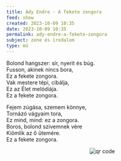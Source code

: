 ```yaml
---
title: Ady Endre - A fekete zongora
feed: show
created: 2023-10-09 10:35
date: 2023-10-09 10:35
permalink: ady-endre-a-fekete-zongora
subject: zene és irodalom
type: mű
---
```


Bolond hangszer: sír, nyerit és búg.  
Fusson, akinek nincs bora,  
Ez a fekete zongora.  
Vak mestere tépi, cibálja,  
Ez az Élet melódiája.  
Ez a fekete zongora. 

Fejem zúgása, szemem könnye,  
Tornázó vágyaim tora,  
Ez mind, mind: ez a zongora.  
Boros, bolond szivemnek vére  
Kiömlik az ő ütemére.  
Ez a fekete zongora.



<p style="text-align: center;"><img src="https://chart.googleapis.com/chart?cht=qr&chl=https://notes.andrasdenes.com/ady-endre-a-fekete-zongora&chs=180x180&choe=UTF-8&chld=L|2" alt="qr code"></p>

